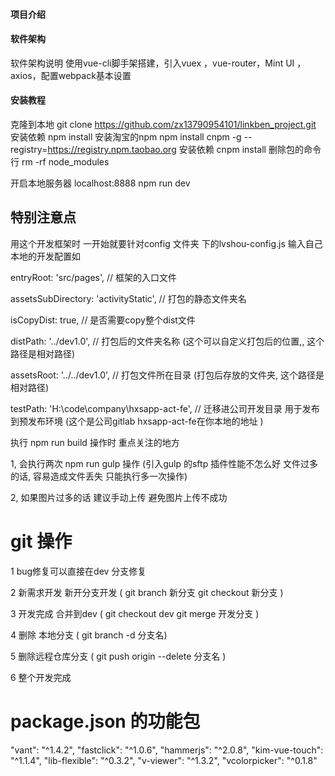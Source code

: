 #### 项目介绍


#### 软件架构
软件架构说明
使用vue-cli脚手架搭建，引入vuex ，vue-router，Mint UI ，axios，配置webpack基本设置


#### 安装教程

克隆到本地 
git clone https://github.com/zx13790954101/linkben_project.git
安装依赖 
npm install
安装淘宝的npm
npm install cnpm -g --registry=https://registry.npm.taobao.org
安装依赖 
cnpm install
删除包的命令行
rm -rf node_modules 

开启本地服务器 
localhost:8888 
npm run dev

## 特别注意点

用这个开发框架时 一开始就要针对config 文件夹 下的lvshou-config.js 输入自己本地的开发配置如

entryRoot: 'src/pages', // 框架的入口文件

assetsSubDirectory: 'activityStatic', // 打包的静态文件夹名

isCopyDist: true, // 是否需要copy整个dist文件

distPath: '../dev1.0', // 打包后的文件夹名称 (这个可以自定义打包后的位置,, 这个路径是相对路径)

assetsRoot: '../../dev1.0', // 打包文件所在目录 (打包后存放的文件夹, 这个路径是相对路径)

testPath: 'H:\\code\\company\\hxsapp-act-fe', // 迁移进公司开发目录 用于发布到预发布环境 (这个是公司gitlab hxsapp-act-fe在你本地的地址 )

执行 npm run build 操作时 重点关注的地方

1, 会执行两次  npm run gulp 操作 (引入gulp 的sftp 插件性能不怎么好 文件过多的话, 容易造成文件丢失 只能执行多一次操作)

2, 如果图片过多的话 建议手动上传 避免图片上传不成功


# git 操作

1 bug修复可以直接在dev 分支修复 

2 新需求开发 新开分支开发  ( git branch 新分支   git checkout 新分支 )

3 开发完成 合并到dev ( git checkout dev   git merge 开发分支 )

4 删除 本地分支 ( git branch -d 分支名)

5 删除远程仓库分支 ( git push origin --delete 分支名 )

6 整个开发完成


# package.json 的功能包
"vant": "^1.4.2",
"fastclick": "^1.0.6",
"hammerjs": "^2.0.8",
"kim-vue-touch": "^1.1.4",
"lib-flexible": "^0.3.2",
"v-viewer": "^1.3.2",
"vcolorpicker": "^0.1.8"
